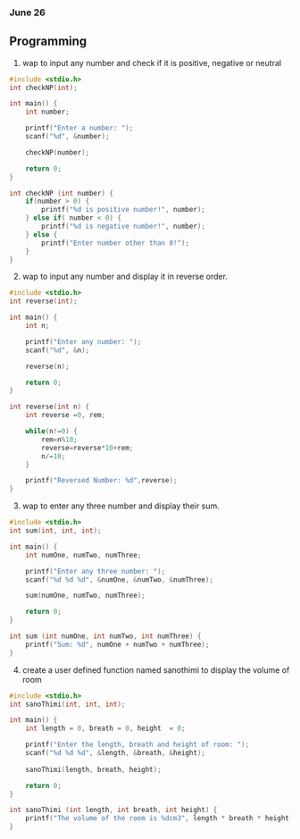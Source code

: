 ### June 26

## Programming

1. wap to input any number and check if it is positive, negative or neutral 

``` c
#include <stdio.h>
int checkNP(int);

int main() {
    int number;

    printf("Enter a number: ");
    scanf("%d", &number);

    checkNP(number);

    return 0;
}

int checkNP (int number) {
    if(number > 0) {
        printf("%d is positive number!", number);
    } else if( number < 0) {
        printf("%d is negative number!", number);
    } else {
        printf("Enter number other than 0!");
    }
}
```
2. wap to input any number and display it in reverse order.

``` c
#include <stdio.h>
int reverse(int);

int main() {
    int n;

    printf("Enter any number: ");
    scanf("%d", &n);

    reverse(n);

    return 0;
}

int reverse(int n) {
    int reverse =0, rem;

    while(n!=0) {    
        rem=n%10;    
        reverse=reverse*10+rem;    
        n/=10;    
    }

    printf("Reversed Number: %d",reverse);   
}
```

3. wap to enter any three number and display their sum.

``` c
#include <stdio.h>
int sum(int, int, int);

int main() {
    int numOne, numTwo, numThree;

    printf("Enter any three number: ");
    scanf("%d %d %d", &numOne, &numTwo, &numThree);

    sum(numOne, numTwo, numThree);

    return 0;
}

int sum (int numOne, int numTwo, int numThree) {
    printf("Sum: %d", numOne + numTwo + numThree);
}
```

4. create a user defined function named sanothimi to display the volume of room

``` c
#include <stdio.h>
int sanoThimi(int, int, int);

int main() {
    int length = 0, breath = 0, height  = 0;

    printf("Enter the length, breath and height of room: ");
    scanf("%d %d %d", &length, &breath, &height);
    
    sanoThimi(length, breath, height);        

    return 0;
}

int sanoThimi (int length, int breath, int height) {
    printf("The volume of the room is %dcm3", length * breath * height);
}
```